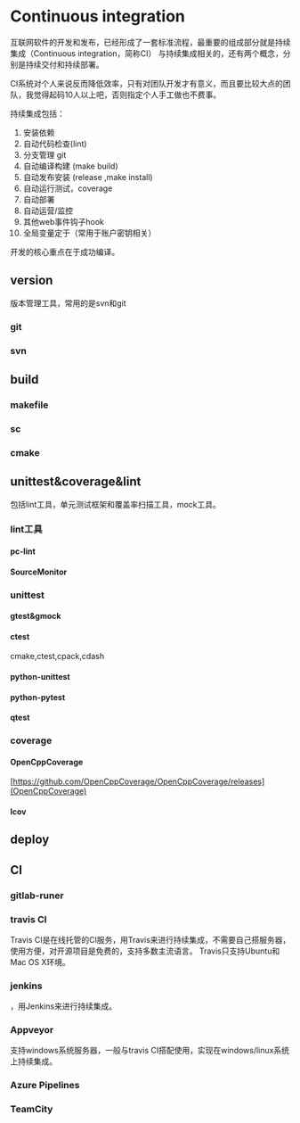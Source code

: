 # Continuous integration

互联网软件的开发和发布，已经形成了一套标准流程，最重要的组成部分就是持续集成（Continuous integration，简称CI）
与持续集成相关的，还有两个概念，分别是持续交付和持续部署。


CI系统对个人来说反而降低效率，只有对团队开发才有意义，而且要比较大点的团队，我觉得起码10人以上吧，否则指定个人手工做也不费事。

持续集成包括： 
1. 安装依赖
2. 自动代码检查(lint)
3. 分支管理 git
4. 自动编译构建 (make build)
5. 自动发布安装 (release ,make install)
6. 自动运行测试，coverage
7. 自动部署
8. 自动运营/监控
9.  其他web事件钩子hook
10. 全局变量定于（常用于账户密钥相关）

开发的核心重点在于成功编译。

## version
版本管理工具，常用的是svn和git
### git
### svn
## build
### makefile
### sc

### cmake

## unittest&coverage&lint

包括lint工具，单元测试框架和覆盖率扫描工具，mock工具。


### lint工具
#### pc-lint
#### SourceMonitor

### unittest

#### gtest&gmock

#### ctest
cmake,ctest,cpack,cdash

#### python-unittest
#### python-pytest

#### qtest
### coverage

#### OpenCppCoverage
[https://github.com/OpenCppCoverage/OpenCppCoverage/releases](OpenCppCoverage)
#### lcov

## deploy

## CI
### gitlab-runer

### travis CI
Travis CI是在线托管的CI服务，用Travis来进行持续集成，不需要自己搭服务器，使用方便，对开源项目是免费的，支持多数主流语言。
Travis只支持Ubuntu和Mac OS X环境。 
### jenkins
，用Jenkins来进行持续集成。
### Appveyor
支持windows系统服务器，一般与travis CI搭配使用，实现在windows/linux系统上持续集成。
### Azure Pipelines

### TeamCity
